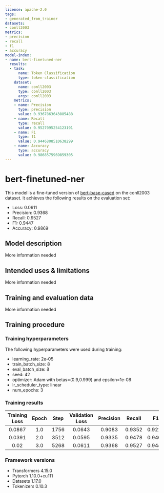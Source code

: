 ```yaml
---
license: apache-2.0
tags:
- generated_from_trainer
datasets:
- conll2003
metrics:
- precision
- recall
- f1
- accuracy
model-index:
- name: bert-finetuned-ner
  results:
  - task:
      name: Token Classification
      type: token-classification
    dataset:
      name: conll2003
      type: conll2003
      args: conll2003
    metrics:
    - name: Precision
      type: precision
      value: 0.9367863643885488
    - name: Recall
      type: recall
      value: 0.9527095254123191
    - name: F1
      type: f1
      value: 0.9446808510638299
    - name: Accuracy
      type: accuracy
      value: 0.9868575969859305
---
```


<!-- This model card has been generated automatically according to the information the Trainer had access to. You
should probably proofread and complete it, then remove this comment. -->

# bert-finetuned-ner

This model is a fine-tuned version of [bert-base-cased](https://huggingface.co/bert-base-cased) on the conll2003 dataset.
It achieves the following results on the evaluation set:
- Loss: 0.0611
- Precision: 0.9368
- Recall: 0.9527
- F1: 0.9447
- Accuracy: 0.9869

## Model description

More information needed

## Intended uses & limitations

More information needed

## Training and evaluation data

More information needed

## Training procedure

### Training hyperparameters

The following hyperparameters were used during training:
- learning_rate: 2e-05
- train_batch_size: 8
- eval_batch_size: 8
- seed: 42
- optimizer: Adam with betas=(0.9,0.999) and epsilon=1e-08
- lr_scheduler_type: linear
- num_epochs: 3

### Training results

| Training Loss | Epoch | Step | Validation Loss | Precision | Recall | F1     | Accuracy |
|:-------------:|:-----:|:----:|:---------------:|:---------:|:------:|:------:|:--------:|
| 0.0867        | 1.0   | 1756 | 0.0643          | 0.9083    | 0.9352 | 0.9216 | 0.9832   |
| 0.0391        | 2.0   | 3512 | 0.0595          | 0.9335    | 0.9478 | 0.9406 | 0.9863   |
| 0.02          | 3.0   | 5268 | 0.0611          | 0.9368    | 0.9527 | 0.9447 | 0.9869   |


### Framework versions

- Transformers 4.15.0
- Pytorch 1.10.0+cu111
- Datasets 1.17.0
- Tokenizers 0.10.3
